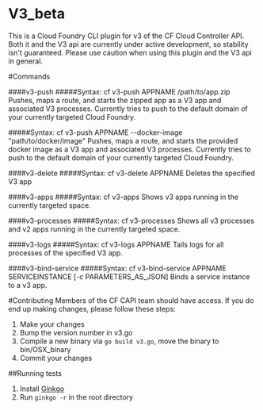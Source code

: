 # V3_beta

This is a Cloud Foundry CLI plugin for v3 of the CF Cloud Controller API. Both it and the V3 api are currently under active development, so stability isn't guaranteed. Please use caution when using this plugin and the V3 api in general.

#Commands

####v3-push
#####Syntax: cf v3-push APPNAME /path/to/app.zip
Pushes, maps a route, and starts the zipped app as a V3 app and associated V3 processes. Currently tries to push to the default domain of your currently targeted Cloud Foundry.

#####Syntax: cf v3-push APPNAME --docker-image "path/to/docker/image"
Pushes, maps a route, and starts the provided docker image as a V3 app and associated V3 processes. Currently tries to push to the default domain of your currently targeted Cloud Foundry.

####v3-delete
#####Syntax: cf v3-delete APPNAME
Deletes the specified V3 app

####v3-apps
#####Syntax: cf v3-apps
Shows v3 apps running in the currently targeted space.

####v3-processes
#####Syntax: cf v3-processes
Shows all v3 processes and v2 apps running in the currently targeted space.

####v3-logs
#####Syntax: cf v3-logs APPNAME
Tails logs for all processes of the specified V3 app.

####v3-bind-service
#####Syntax: cf v3-bind-service APPNAME SERVICEINSTANCE [-c PARAMETERS_AS_JSON]
Binds a service instance to a v3 app.

#Contributing
Members of the CF CAPI team should have access. If you do end up making changes, please follow these steps:

1. Make your changes
2. Bump the version number in v3.go
3. Compile a new binary via `go build v3.go`, move the binary to bin/OSX_binary
4. Commit your changes

##Running tests

1. Install [Ginkgo](https://github.com/onsi/ginkgo)
1. Run `ginkgo -r` in the root directory
